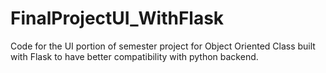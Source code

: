 # FinalProjectUI_WithFlask
Code for the UI portion of semester project for Object Oriented Class built with Flask to have better compatibility with python backend. 
